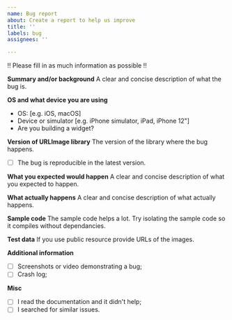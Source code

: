 ```yaml
---
name: Bug report
about: Create a report to help us improve
title: ''
labels: bug
assignees: ''

---
```


‼️ Please fill in as much information as possible ‼️

**Summary and/or background**
A clear and concise description of what the bug is.

**OS and what device you are using**
 - OS: [e.g. iOS, macOS]
 - Device or simulator [e.g. iPhone simulator, iPad, iPhone 12"]
 - Are you building a widget?

**Version of URLImage library**
The version of the library where the bug happens.
- [ ] The bug is reproducible in the latest version.

**What you expected would happen**
A clear and concise description of what you expected to happen.

**What actually happens**
A clear and concise description of what actually happens.

**Sample code**
The sample code helps a lot. Try isolating the sample code so it compiles without dependancies.

**Test data**
If you use public resource provide URLs of the images.

**Additional information**
- [ ] Screenshots or video demonstrating a bug;
- [ ] Crash log;

**Misc**
- [ ] I read the documentation and it didn't help;
- [ ] I searched for similar issues.
